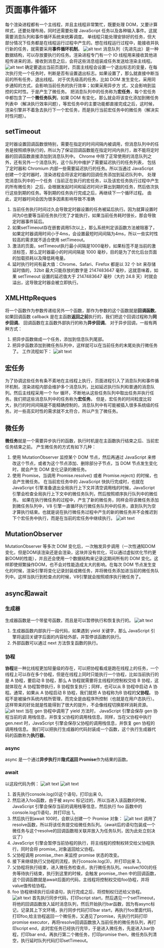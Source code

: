 # 页面事件循环
每个渲染进程都有一个主线程，并且主线程非常繁忙，既要处理 DOM，又要计算样式，还要处理布局，同时还需要处理 JavaScript 任务以及各种输入事件。这就需要消息队列和事件循环系统来统筹调度。
单线程只能处理安排好的任务，但大部分情况下任务都是在线程运行过程中产生的。想在线程运行过程中，能接收并执行新的任务，就需要采用**事件循环机制**。
![alt text](image-31.png)
消息队列（先进先出）是一种数据结构，可以存放要执行的任务。渲染进程专门有一个 IO 线程用来接收其他进程传进来的消，接收到消息之后，会将这些消息组装成任务发送给渲染主线程。
![alt text](image-32.png)
确定要退出当前页面时，页面主线程会设置一个退出标志的变量，在每次执行完一个任务时，判断是否有设置退出标志。如果设置了，那么就直接中断当前的所有任务，退出线程。
对于优先级高的任务，比如 DOM 发生变化，采用同步通知的方式，会影响当前任务的执行效率；如果采用异步方 式，又会影响到监控的实时性。于是产生了微任务。
把消息队列中的任务称为**宏任务**，每个宏任务中都包含了一个**微任务队列**，如果 DOM 有变化，那么就会将该变化添加到微任务列表中（解决执行效率问题），等宏任务中的主要功能都直接完成之后，这时候，渲染引擎并不着急去执行下一个宏任务，而是执行当前宏任务中的微任务（解决实时性问题）。
## setTimeout
定时器设置回调函数很特别，需要在指定的时间间隔内被调用，但消息队列中的任务是按照顺序执行的，所以为了保证回调函数能在指定时间内执行，故不能将定时器的回调函数直接添加到消息队列中。
Chrome 中除了正常使用的消息队列之外，还有另外一个消息队列，这个队列中维护了需要延迟执行的任务列表，
包括了定时器和 Chromium 内部一些需要延迟执行的任务。所以当通过 JavaScript 创建一个定时器时，渲染进程会将该定时器的回调任务添加到延迟队列中。
处理完消息队列中的一个任务（当前正在执行的宏任务，以及该宏任务执行过程中产生的所有微任务）之后，会根据发起时间和延迟时间计算出到期的任务，然后依次执行这些到期的任务。等到期的任务执行完成之后，再继续下一个循环过程。
由此，定时器时间会因为很多因素影响导致不准确
1. 当前任务执行时间过久会导致定时器设置的任务被延后执行。因为就算设置时间为0也要等当前任务执行完了才能执行，如果当前任务耗时很长，那会导致定时器事件延后。
2. 如果setTimeout存在嵌套调用5次以上，那么系统判定该函数方法被阻塞了，如果定时器调用时间小于4ms，会设置最短时间间隔为4ms，所以一些实时性较高的需求就不适合使用 setTimeout。
3. 激活的页面，setTimeout执行最小间隔是1000毫秒，如果标签不是当前的激活标签，那么定时器最小的时间间隔是 1000 毫秒，目的是为了优化后台页面的加载损耗以及降低耗电量。
4. 延时执行时间有最大值：Chrome、Safari、Firefox 都是以 32 个 bit 来存储延时值的，32bit 最大只能存放的数字是 2147483647 毫秒，这就意味着，如果 setTimeout 设置的延迟值大于 2147483647 毫秒（大约 24.8 天）时就会溢出，这导致定时器会被立即执行。
## XMLHttpReques
将一个函数作为参数传递给另外一个函数，那作为参数的这个函数就是**回调函数**。
如果回调函数 callback 是在主函数**返回之前**执行的，我们把这个回调过程称为**同步回调**。
回调函数在主函数外部执行的称为**异步回调**。
对于异步回调，一般有两种方式：
1. 把异步函数做成一个任务，添加到信息队列尾部。
2. 把异步函数添加到微任务队列中，这样就可以在当前任务的末尾处执行微任务了。
工作流程如下：
![alt text](image-33.png)
## 宏任务
为了协调这些任务有条不紊地在主线程上执行，页面进程引入了消息队列和事件循环机制，渲染进程内部会维护多个消息队列，比如延迟执行队列和普通的消息队列。然后主线程采用一个 for 循环，不断地从这些任务队列中取出任务并执行任务。我们把这些消息队列中的任务称为**宏任务**。
但是，宏任务的时间粒度比较大，执行的时间间隔是不能精确控制的，消息队列中有可能被插入很多系统级的任务。对一些高实时性的需求就不太符合，所以产生了微任务。
## 微任务
**微任务**就是一个需要异步执行的函数，执行时机是在主函数执行结束之后、当前宏任务结束之前。
产生微任务的方式有如下几种：
1. 使用 MutationObserver 监控某个 DOM 节点，然后再通过 JavaScript 来修改这个节点，或者为这个节点添加、删除部分子节点，当 DOM 节点发生变化时，就会产生 DOM 变化记录的微任务。
2. 使用 Promise，当调用 Promise.resolve() 或者 Promise.reject() 的时候，也会产生微任务。
在当前宏任务中的 JavaScript 快执行完成时，也就在 JavaScript 引擎准备退出全局执行上下文并清空调用栈的时候，JavaScript 引擎会检查全局执行上下文中的微任务队列，然后按照顺序执行队列中的微任务。
如果在执行微任务的过程中，产生了新的微任务，同样会将该微任务添加到微任务队列中，V8 引擎一直循环执行微任务队列中的任务，直到队列为空才算执行结束。也就是说在执行微任务过程中产生的新的微任务并不会推迟到下个宏任务中执行，而是在当前的宏任务中继续执行。
![alt text](image-34.png)
## MutationObserver 
MutationObserver 等多次 DOM 变化后，一次触发异步调用（一次性通知DOM变化，但是DOM该渲染还是会渲染，这块并没有优化，可以通过虚拟优化节约更新DOM的性能），并且还会使用一个数据结构来记录这期间所有的 DOM 变化。这样即使频繁操作DOM，也不会对性能造成太大的影响。在每次 DOM 节点发生变化的时候，渲染引擎将变化记录封装成微任务，并将微任务添加进当前的微任务队列中。这样当执行到检查点的时候，V8引擎就会按照顺序执行微任务了。
## async和await
### 生成器
生成器函数是一个带星号函数，而且是可以暂停执行和恢复执行的。
![alt text](image-35.png)
1. 生成器函数内部执行一段代码，如果遇到 yield 关键字，那么 JavaScript 引擎将返回关键字后面的内容给外部，并暂停该函数的执行。
2. 外部函数可以通过 next 方法恢复函数的执行。
### 协程
**协程**是一种比线程更加轻量级的存在，可以把协程看成是跑在线程上的任务，一个线程上可以存在多个协程，但是在线程上同时只能执行一个协程，比如当前执行的是 A 协程，要启动 B 协程，那么 A 协程就需要将主线程的控制权交给 B 协程，这就体现在 A 协程暂停执行，B 协程恢复执行；同样，也可以从 B 协程中启动 A 协程。通常，如果从 A 协程启动 B 协程，我们就把 A 协程称为B 协程的**父协程**。
协程不是被操作系统内核所管理，而完全是由程序所控制（也就是在用户态执行）。这样带来的好处就是性能得到了很大的提升，不会像线程切换那样消耗资源。
![alt text](image-36.png)
当在 gen 协程中调用了 yield 方法时，
JavaScript 引擎会保存 gen 协程当前的调
用栈信息，并恢复父协程的调用栈信息。同样，当在父协程中执行 gen.next 时，JavaScript 引擎会保存父协程的调用栈信息，并恢复 gen 协程的调用栈信息。
我们可以把执行生成器的代码封装成一个函数，这个执行生成器代码的函数称为**执行器**。
### async
async 是一个通过**异步执行**并**隐式返回 Promise**作为结果的函数。
### await
以这段代码为例：
![alt text](image-37.png)
![alt text](image-38.png)
1. 首先执行console.log(0)这个语句，打印出来 0。
2. 然后进入foo函数，由于被 async 标记过的，所以当进入该函数的时候，JavaScript 引擎会保存当前的调用栈等信息，然后执行 foo 函数中的console.log(1)语句，并打印出 1。
3. 然后执行到await 100时，会默认创建一个 Promise 对象：
   ![alt text](image-39.png)
   调用了resolve函数，所以将该任务提交给微任务队列。（await后的语句包装成一个微任务与这个resolve的回调函数相关联并放入为任务队列，因为此处立刻决议了）
4. JavaScript 引擎会暂停当前协程的执行，将主线程的控制权转交给父协程执行，同时会将 promise_ 对象返回给父协程。
5. 父协程调用 promise_.then 来监控 promise 状态的改变。
6. 接下来继续执行父协程的流程，执行console.log(3)，并打印出来 3。
7. 父协程将执行结束，进入微任务检查点，执行微任务队列。resolve(100)的任务等待执行结束，执行到这里的时候，会触发 promise_.then 中的回调函数，这个回调函数就是await后面的代码，主线程将控制权交给foo协程，并将value值传给协程。
8. foo 协程继续执行后续语句，执行完成之后，将控制权归还给父协程。
![alt text](image-40.png)
首先执行同步代码，打印script start，然后遇见一个setTimeout，将他的回调函数放入延时消息队列，然后开始执行bar函数，因为有async标记，记录其上下文环境，执行同步代码打印bar start，再执行foo里面代码，打印foo,给主协程返回一个微任务，又遇见了promise，先执行代码打印promise executor，再将resolve回调函数放入当前任务的微任务队列，再打印script end，此时宏任务已经执行完毕，于是进入微任务，先是进入bar协程，打印bar end，再执行第二个微任务，打印promise then，微任务队列清空，执行延时队列代码打印setTimeout。